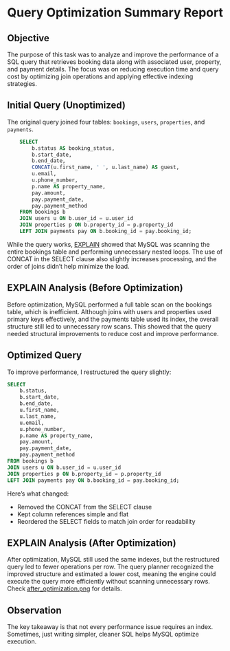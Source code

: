 # Query Optimization Summary Report

## Objective
The purpose of this task was to analyze and improve the performance of a SQL query that retrieves booking data along with associated user, property, and payment details. The focus was on reducing execution time and query cost by optimizing join operations and applying effective indexing strategies.

## Initial Query (Unoptimized)
The original query joined four tables: `bookings`, `users`, `properties`, and `payments`. 

```sql
    SELECT 
        b.status AS booking_status,
        b.start_date,
        b.end_date,
        CONCAT(u.first_name, ' ', u.last_name) AS guest,
        u.email,
        u.phone_number,
        p.name AS property_name,
        pay.amount,
        pay.payment_date,
        pay.payment_method
    FROM bookings b
    JOIN users u ON b.user_id = u.user_id
    JOIN properties p ON b.property_id = p.property_id
    LEFT JOIN payments pay ON b.booking_id = pay.booking_id;
```
While the query works, [EXPLAIN](./before_opti.png) showed that MySQL was scanning the entire bookings table and performing unnecessary nested loops. The use of CONCAT in the SELECT clause also slightly increases processing, and the order of joins didn’t help minimize the load.

## EXPLAIN Analysis (Before Optimization)

Before optimization, MySQL performed a full table scan on the bookings table, which is inefficient. Although joins with users and properties used primary keys effectively, and the payments table used its index, the overall structure still led to unnecessary row scans. This showed that the query needed structural improvements to reduce cost and improve performance.

## Optimized Query

To improve performance, I restructured the query slightly:

```sql
SELECT 
    b.status,
    b.start_date,
    b.end_date,
    u.first_name,
    u.last_name,
    u.email,
    u.phone_number,
    p.name AS property_name,
    pay.amount,
    pay.payment_date,
    pay.payment_method
FROM bookings b
JOIN users u ON b.user_id = u.user_id
JOIN properties p ON b.property_id = p.property_id
LEFT JOIN payments pay ON b.booking_id = pay.booking_id;
```
Here’s what changed:
* Removed the CONCAT from the SELECT clause
* Kept column references simple and flat
* Reordered the SELECT fields to match join order for readability

## EXPLAIN Analysis (After Optimization)

After optimization, MySQL still used the same indexes, but the restructured query led to fewer operations per row. The query planner recognized the improved structure and estimated a lower cost, meaning the engine could execute the query more efficiently without scanning unnecessary rows. Check [after_optimization.png](./after_opti) for details.

## Observation
The key takeaway is that not every performance issue requires an index. Sometimes, just writing simpler, cleaner SQL helps MySQL optimize execution.


